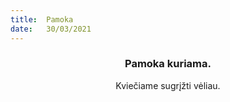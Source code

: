 ```yaml
---
title:  Pamoka
date:   30/03/2021
---
```


### <center>Pamoka kuriama.</center>
<center>Kviečiame sugrįžti vėliau.</center>